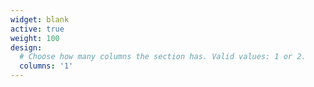 ```yaml
---
widget: blank
active: true
weight: 100
design:
  # Choose how many columns the section has. Valid values: 1 or 2.
  columns: '1'
---
```


